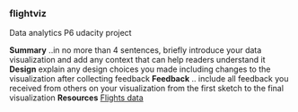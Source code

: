 ### flightviz
Data analytics P6 udacity project

**Summary**
..in no more than 4 sentences, briefly introduce your data visualization and add any context that can help readers understand it
**Design**
explain any design choices you made including changes to the visualization after collecting feedback
**Feedback**
.. include all feedback you received from others on your visualization from the first sketch to the final visualization
**Resources**
[Flights data](http://stat-computing.org/dataexpo/2009/the-data.html)
